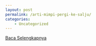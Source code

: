 ```yaml
---
layout: post
permalink: /arti-mimpi-pergi-ke-salju/
categories:
    - Uncategorized
---
```


[Baca Selengkapnya](/02)